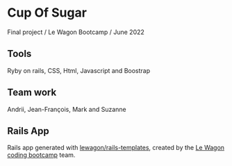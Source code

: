 # Cup Of Sugar

Final project / Le Wagon Bootcamp / June 2022

## Tools

Ryby on rails, CSS, Html, Javascript and Boostrap

## Team work

Andrii, Jean-François, Mark and Suzanne

## Rails App

Rails app generated with [lewagon/rails-templates](https://github.com/lewagon/rails-templates), created by the [Le Wagon coding bootcamp](https://www.lewagon.com) team.
